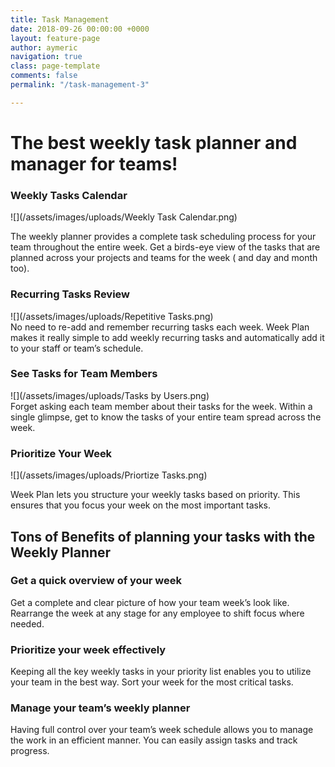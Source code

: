 ```yaml
---
title: Task Management
date: 2018-09-26 00:00:00 +0000
layout: feature-page
author: aymeric
navigation: true
class: page-template
comments: false
permalink: "/task-management-3"

---
```

# The best weekly task planner and manager for teams!

 

### **Weekly Tasks Calendar**

  
![](/assets/images/uploads/Weekly Task Calendar.png)

The weekly planner provides a complete task scheduling process for your team throughout the entire week. Get a birds-eye view of the tasks that are planned across your projects and teams for the week ( and day and month too).

### **Recurring Tasks Review**

![](/assets/images/uploads/Repetitive Tasks.png)  
No need to re-add and remember recurring tasks each week. Week Plan makes it really simple to add weekly recurring tasks and automatically add it to your staff or team’s schedule.

### **See Tasks for Team Members**

![](/assets/images/uploads/Tasks by Users.png)  
Forget asking each team member about their tasks for the week. Within a single glimpse, get to know the tasks of your entire team spread across the week.

### **Prioritize Your Week**

![](/assets/images/uploads/Priortize Tasks.png)

Week Plan lets you structure your weekly tasks based on priority. This ensures that you focus your week on the most important tasks.

 

## **Tons of Benefits of planning your tasks with the Weekly Planner**

### **Get a quick overview of your week**

Get a complete and clear picture of how your team week’s look like. Rearrange the week at any stage for any employee to shift focus where needed.

### **Prioritize your week effectively**

Keeping all the key weekly tasks in your priority list enables you to utilize your team in the best way. Sort your week for the most critical tasks.  

### **Manage your team’s weekly planner**

Having full control over your team’s week schedule allows you to manage the work in an efficient manner. You can easily assign tasks and track progress.                             